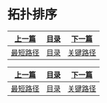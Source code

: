 # 拓扑排序

|[上一篇](./010_5_Graph.md)|[目录](./index.md)|[下一篇](./010_7_Graph.md)|
|:---:|:---:|:---:|
|[最短路径](./010_5_Graph.mdd)|[目录](./index.md)|[关键路径](./010_7_Graph.md)|



|[上一篇](./010_5_Graph.md)|[目录](./index.md)|[下一篇](./010_7_Graph.md)|
|:---:|:---:|:---:|
|[最短路径](./010_5_Graph.mdd)|[目录](./index.md)|[关键路径](./010_7_Graph.md)|